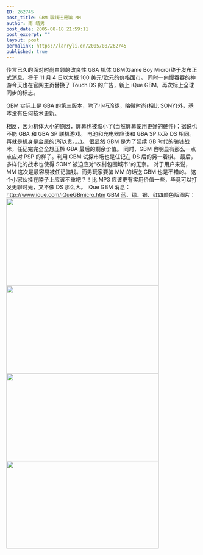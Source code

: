 ```yaml
---
ID: 262745
post_title: GBM 骗钱还是骗 MM
author: 南 靖男
post_date: 2005-08-18 21:59:11
post_excerpt: ""
layout: post
permalink: https://larryli.cn/2005/08/262745
published: true
---
```

传言已久的面对时尚白领的改良性 GBA 机体 GBM(Game Boy Micro)终于发布正式消息，将于 11 月 4 日以大概 100 美元/欧元的价格面市。
同时一向慢吞吞的神游今天也在官网主页替换了 Touch DS 的广告，新上 iQue GBM，再次标上全球同步的标志。
<!--more-->GBM 实际上是 GBA 的第三版本，除了小巧玲珑，略微时尚(相比 SONY)外，基本没有任何技术更新。
相反，因为机体大小的原因，屏幕也被缩小了(当然屏幕使用更好的硬件)；据说也不能 GBA 和 GBA SP 联机游戏。
电池和充电器应该和 GBA SP 以及 DS 相同。再就是机身是金属的(所以贵。。。)。
很显然 GBM 是为了延续 GB 时代的骗钱战术，任记完完全全想压榨 GBA 最后的剩余价值。
同时，GBM 也明显有那么一点点应对 PSP 的样子。利用 GBM 试探市场也是任记在 DS 后的另一着棋。
最后，多样化的战术也使得 SONY 被迫应对“农村包围城市”的无奈。
对于用户来说，MM 这次是最容易被任记骗钱。而男玩家要骗 MM 的话送 GBM 也是不错的。
这个小家伙挂在脖子上应该不重吧？！比 MP3 应该更有实用价值一些，毕竟可以打发无聊时光，又不像 DS 那么大。
iQue GBM 消息：<a href="http://www.ique.com/iQueGBmicro.htm">http://www.ique.com/iQueGBmicro.htm</a>
GBM 蓝、绿、银、红四颜色版图片：
<a href="http://www.jeux-france.com/Webmasters/Images/7editeurs20050817_115324_0_big.jpg"><img src="http://www.jeux-france.com/Webmasters/Images/7editeurs20050817_115324_0_big.jpg" height="230" width="400" /></a>
<a href="http://www.jeux-france.com/Webmasters/Images/7editeurs20050817_115332_6_big.jpg"><img src="http://www.jeux-france.com/Webmasters/Images/7editeurs20050817_115332_6_big.jpg" height="230" width="400" /></a>
<a href="http://www.jeux-france.com/Webmasters/Images/7editeurs20050817_115330_4_big.jpg"><img src="http://www.jeux-france.com/Webmasters/Images/7editeurs20050817_115330_4_big.jpg" height="230" width="400" /></a>
<a href="http://www.jeux-france.com/Webmasters/Images/7editeurs20050817_115327_2_big.jpg"><img src="http://www.jeux-france.com/Webmasters/Images/7editeurs20050817_115327_2_big.jpg" height="230" width="400" /></a>